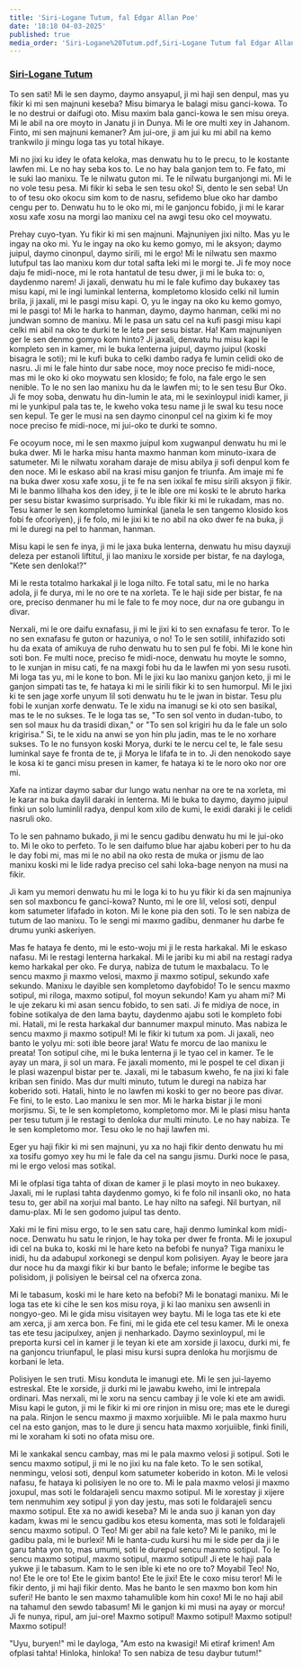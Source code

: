 ```yaml
---
title: 'Siri-Logane Tutum, fal Edgar Allan Poe'
date: '18:18 04-03-2025'
published: true
media_order: 'Siri-Logane%20Tutum.pdf,Siri-Logane Tutum fal Edgar Allan Poe_Cormorant Upright_medium_28.pdf'
---
```


### [Siri-Logane Tutum](Siri-Logane%20Tutum%20fal%20Edgar%20Allan%20Poe_Cormorant%20Upright_medium_28.pdf)

To sen sati! Mi le sen daymo, daymo ansyapul, ji mi haji sen denpul, mas yu fikir ki mi sen majnuni keseba? Misu bimarya le balagi misu ganci-kowa. To le no destrui or daifugi oto. Misu maxim bala ganci-kowa le sen misu oreya. Mi le abil na ore moyto in Janatu ji in Dunya. Mi le ore multi xey in Jahanom. Finto, mi sen majnuni kemaner? Am jui-ore, ji am jui ku mi abil na kemo trankwilo ji mingu loga tas yu total hikaye.

Mi no jixi ku idey le ofata keloka, mas denwatu hu to le precu, to le kostante lawfen mi. Le no hay seba kos to. Le no hay bala ganjon tem to. Fe fato, mi le suki lao manixu. Te le nilwatu guton mi. Te le nilwatu burganjongi mi. Mi le no vole tesu pesa. Mi fikir ki seba le sen tesu oko! Si, dento le sen seba! Un to of tesu oko okocu sim kom to de nasru, sefidemo blue oko har dambo cengu per to. Denwatu hu to le oko mi, mi le ganjoncu fobido, ji mi le karar xosu xafe xosu na morgi lao manixu cel na awgi tesu oko cel moywatu.

Prehay cuyo-tyan. Yu fikir ki mi sen majnuni. Majnuniyen jixi nilto. Mas yu le ingay na oko mi. Yu le ingay na oko ku kemo gomyo, mi le aksyon; daymo juipul, daymo cinonpul, daymo sirili, mi le ergo! Mi le nilwatu sen maxmo lutufpul tas lao manixu kom dur total safta leki mi le morgi te. Ji fe moy noce daju fe midi-noce, mi le rota hantatul de tesu dwer, ji mi le buka to: o, daydenmo narem! Ji jaxali, denwatu hu mi le fale kufimo day bukaxey tas misu kapi, mi le ingi luminkal lenterna, kompletomo klosido celki nil lumin brila, ji jaxali, mi le pasgi misu kapi. O, yu le ingay na oko ku kemo gomyo, mi le pasgi to! Mi le harka to hanman, daymo, daymo hanman, celki mi no jundwan somno de manixu. Mi le pasa un satu cel na kufi pasgi misu kapi celki mi abil na oko te durki te le leta per sesu bistar. Ha! Kam majnuniyen ger le sen denmo gomyo kom hinto? Ji jaxali, denwatu hu misu kapi le kompleto sen in kamer, mi le buka lenterna juipul, daymo juipul (koski bisagra le soti); mi le kufi buka to celki dambo radya fe lumin celidi oko de nasru. Ji mi le fale hinto dur sabe noce, moy noce preciso fe midi-noce, mas mi le oko ki oko moywatu sen klosido; fe folo, na fale ergo le sen nenible. To le no sen lao manixu hu da le lawfen mi; to le sen tesu Bur Oko. Ji fe moy soba, denwatu hu din-lumin le ata, mi le sexinloypul inidi kamer, ji mi le yunkipul pala tas te, le kweho voka tesu name ji le swal ku tesu noce sen kepul. Te ger le musi na sen daymo cinonpul cel na gixim ki fe moy noce preciso fe midi-noce, mi jui-oko te durki te somno.

Fe ocoyum noce, mi le sen maxmo juipul kom xugwanpul denwatu hu mi le buka dwer. Mi le harka misu hanta maxmo hanman kom minuto-ixara de satumeter. Mi le nilwatu xoraham daraje de misu abilya ji sofi denpul kom fe den noce. Mi le eskaso abil na krasi misu ganjon fe triunfa. Am imaje mi fe na buka dwer xosu xafe xosu, ji te fe na sen ixikal fe misu sirili aksyon ji fikir. Mi le banmo lilhaha kos den idey, ji te le ible ore mi koski te le abruto harka per sesu bistar kwasimo surprisado. Yu ible fikir ki mi le rukadam, mas no. Tesu kamer le sen kompletomo luminkal (janela le sen tangemo klosido kos fobi fe ofcoriyen), ji fe folo, mi le jixi ki te no abil na oko dwer fe na buka, ji mi le duregi na pel to hanman, hanman.

Misu kapi le sen fe inya, ji mi le jaxa buka lenterna, denwatu hu misu dayxuji deleza per estanoli liftitul, ji lao manixu le xorside per bistar, fe na dayloga, "Kete sen denloka!?"

Mi le resta totalmo harkakal ji le loga nilto. Fe total satu, mi le no harka adola, ji fe durya, mi le no ore te na xorleta. Te le haji side per bistar, fe na ore, preciso denmaner hu mi le fale to fe moy noce, dur na ore gubangu in divar.

Nerxali, mi le ore daifu exnafasu, ji mi le jixi ki to sen exnafasu fe teror. To le no sen exnafasu fe guton or hazuniya, o no! To le sen sotilil, inhifazido soti hu da exata of amikuya de ruho denwatu hu to sen pul fe fobi. Mi le kone hin soti bon. Fe multi noce, preciso fe midi-noce, denwatu hu moyte le somno, to le xunjan in misu cati, fe na maxgi fobi hu da le lawfen mi yon sesu rusoti. Mi loga tas yu, mi le kone to bon. Mi le jixi ku lao manixu ganjon keto, ji mi le ganjon simpati tas te, fe hataya ki mi le sirili fikir ki to sen humorpul. Mi le jixi ki te sen jage xorfe unyum lil soti denwatu hu te le jwan in bistar. Tesu plu fobi le xunjan xorfe denwatu. Te le xidu na imanugi se ki oto sen basikal, mas te le no sukses. Te le loga tas se, "To sen sol vento in dudan-tubo, to sen sol maux hu da trasidi dixan," or "To sen sol krigiri hu da le fale un solo krigirisa." Si, te le xidu na anwi se yon hin plu jadin, mas te le no xorhare sukses. To le no funsyon koski Morya, durki te le nercu cel te, le fale sesu luminkal saye fe fronta de te, ji Morya le lifafa te in to. Ji den nenokodo saye le kosa ki te ganci misu presen in kamer, fe hataya ki te le noro oko nor ore mi.

Xafe na intizar daymo sabar dur lungo watu nenhar na ore te na xorleta, mi le karar na buka daylil daraki in lenterna. Mi le buka to daymo, daymo juipul finki un solo luminlil radya, denpul kom xilo de kumi, le exidi daraki ji le celidi nasruli oko.

To le sen pahnamo bukado, ji mi le sencu gadibu denwatu hu mi le jui-oko to. Mi le oko to perfeto. To le sen daifumo blue har ajabu koberi per to hu da le day fobi mi, mas mi le no abil na oko resta de muka or jismu de lao manixu koski mi le lide radya preciso cel sahi loka-bage nenyon na musi na fikir.

Ji kam yu memori denwatu hu mi le loga ki to hu yu fikir ki da sen majnuniya sen sol maxboncu fe ganci-kowa? Nunto, mi le ore lil, velosi soti, denpul kom satumeter lifafado in koton. Mi le kone pia den soti. To le sen nabiza de tutum de lao manixu. To le sengi mi maxmo gadibu, denmaner hu darbe fe drumu yunki askeriyen.

Mas fe hataya fe dento, mi le esto-woju mi ji le resta harkakal. Mi le eskaso nafasu. Mi le restagi lenterna harkakal. Mi le jaribi ku mi abil na restagi radya kemo harkakal per oko. Fe durya, nabiza de tutum le maxbalacu. To le sencu maxmo ji maxmo velosi, maxmo ji maxmo sotipul, sekundo xafe sekundo. Manixu le dayible sen kompletomo dayfobido! To le sencu maxmo sotipul, mi riloga, maxmo sotipul, fol moyun sekundo! Kam yu aham mi? Mi le uje zekaru ki mi asan sencu fobido, to sen sati. Ji fe midiya de noce, in fobine sotikalya de den lama baytu, daydenmo ajabu soti le kompleto fobi mi. Hatali, mi le resta harkakal dur bannumer maxpul minuto. Mas nabiza le sencu maxmo ji maxmo sotipul! Mi le fikir ki tutum xa pom. Ji jaxali, neo banto le yolyu mi: soti ible beore jara! Watu fe morcu de lao manixu le preata! Ton sotipul cihe, mi le buka lenterna ji le tyao cel in kamer. Te le ayay un mara, ji sol un mara. Fe jaxali momento, mi le pospel te cel dixan ji le plasi wazenpul bistar per te. Jaxali, mi le tabasum kweho, fe na jixi ki fale kriban sen finido. Mas dur multi minuto, tutum le duregi na nabiza har koberido soti. Hatali, hinto le no lawfen mi koski to ger no beore pas divar. Fe fini, to le esto. Lao manixu le sen mor. Mi le harka bistar ji le moni morjismu. Si, te le sen kompletomo, kompletomo mor. Mi le plasi misu hanta per tesu tutum ji le restagi to denloka dur multi minuto. Le no hay nabiza. Te le sen kompletomo mor. Tesu oko le no haji lawfen mi.

Eger yu haji fikir ki mi sen majnuni, yu xa no haji fikir dento denwatu hu mi xa tosifu gomyo xey hu mi le fale da cel na sangu jismu. Durki noce le pasa, mi le ergo velosi mas sotikal.

Mi le ofplasi tiga tahta of dixan de kamer ji le plasi moyto in neo bukaxey. Jaxali, mi le ruplasi tahta daydenmo gomyo, ki fe folo nil insanli oko, no hata tesu to, ger abil na xorjui mal banto. Le hay nilto na safegi. Nil burtyan, nil damu-plax. Mi le sen godomo juipul tas dento.

Xaki mi le fini misu ergo, to le sen satu care, haji denmo luminkal kom midi-noce. Denwatu hu satu le rinjon, le hay toka per dwer fe fronta. Mi le joxupul idi cel na buka to, koski mi le hare keto na befobi fe nunya? Tiga manixu le inidi, hu da adabupul xorkonegi se denpul kom polisiyen. Ayay le beore jara dur noce hu da maxgi fikir ki bur banto le befale; informe le begibe tas polisidom, ji polisiyen le beirsal cel na ofxerca zona.

Mi le tabasum, koski mi le hare keto na befobi? Mi le bonatagi manixu. Mi le loga tas ete ki cihe le sen kos misu roya, ji ki lao manixu sen awsenli in nongyo-geo. Mi le gida misu visitayen wey baytu. Mi le loga tas ete ki ete am xerca, ji am xerca bon. Fe fini, mi le gida ete cel tesu kamer. Mi le onexa tas ete tesu jacipulxey, anjen ji nenharkado. Daymo sexinloypul, mi le preporta kursi cel in kamer ji le teyan ki ete am xorside ji laxocu, durki mi, fe na ganjoncu triunfapul, le plasi misu kursi supra denloka hu morjismu de korbani le leta.

Polisiyen le sen truti. Misu konduta le imanugi ete. Mi le sen jui-layemo estreskal. Ete le xorside, ji durki mi le jawabu kweho, imi le intrepala ordinari. Mas nerxali, mi le xoru na sencu cambay ji le vole ki ete am awidi. Misu kapi le guton, ji mi le fikir ki mi ore rinjon in misu ore; mas ete le duregi na pala. Rinjon le sencu maxmo ji maxmo xorjuiible. Mi le pala maxmo huru cel na esto ganjon, mas to le dure ji sencu hata maxmo xorjuiible, finki finili, mi le xoraham ki soti no ofata misu ore.

Mi le xankakal sencu cambay, mas mi le pala maxmo velosi ji sotipul. Soti le sencu maxmo sotipul, ji mi le no jixi ku na fale keto. To le sen sotikal, nenmingu, velosi soti, denpul kom satumeter koberido in koton. Mi le velosi nafasu, fe hataya ki polisiyen le no ore to. Mi le pala maxmo velosi ji maxmo joxupul, mas soti le foldarajeli sencu maxmo sotipul. Mi le xorestay ji xijere tem nenmuhim xey sotipul ji yon day jestu, mas soti le foldarajeli sencu maxmo sotipul. Ete xa no awidi keseba? Mi le anda suo ji kanan yon day kadam, kwas mi le sencu gadibu kos etesu komenta, mas soti le foldarajeli sencu maxmo sotipul. O Teo! Mi ger abil na fale keto? Mi le paniko, mi le gadibu pala, mi le burlexi! Mi le hanta-cudu kursi hu mi le side per da ji le garu tahta yon to, mas umumi, soti le durepul sencu maxmo sotipul. To le sencu maxmo sotipul, maxmo sotipul, maxmo sotipul! Ji ete le haji pala yukwe ji le tabasum. Kam to le sen ible ki ete no ore to? Moyabil Teo! No, no! Ete le ore to! Ete le gixim banto! Ete le jixi! Ete le coxo misu teror! Mi le fikir dento, ji mi haji fikir dento. Mas he banto le sen maxmo bon kom hin suferi! He banto le sen maxmo tahamulible kom hin coxo! Mi le no haji abil na tahamul den sewdo tabasum! Mi le ganjon ki mi musi na ayay or morcu! Ji fe nunya, ripul, am jui-ore! Maxmo sotipul! Maxmo sotipul! Maxmo sotipul! Maxmo sotipul!

"Uyu, buryen!" mi le dayloga, "Am esto na kwasigi! Mi etiraf krimen! Am ofplasi tahta! Hinloka, hinloka! To sen nabiza de tesu daybur tutum!"
